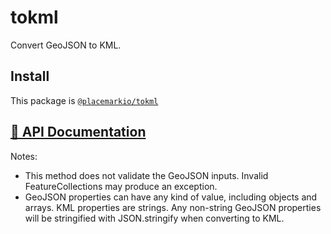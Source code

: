 # tokml

Convert GeoJSON to KML.

## Install

This package is [`@placemarkio/tokml`](https://www.npmjs.com/package/@placemarkio/tokml)

## [📕 API Documentation](https://placemark.github.io/tokml/)

Notes:

- This method does not validate the GeoJSON inputs. Invalid FeatureCollections
  may produce an exception.
- GeoJSON properties can have any kind of value, including objects and arrays.
  KML properties are strings. Any non-string GeoJSON properties will be stringified
  with JSON.stringify when converting to KML.
